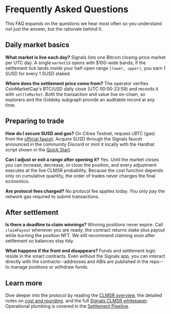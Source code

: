 # Frequently Asked Questions

This FAQ expands on the questions we hear most often so you understand not just the answer, but the rationale behind it.

## Daily market basics

**What market is live each day?** Signals lists one Bitcoin closing-price market per UTC day. A single `marketId` opens with $100-wide bands; if the settlement tick lands inside your half-open range `[lower, upper)`, you earn 1 SUSD for every 1 SUSD staked.

**Where does the settlement price come from?** The operator verifies CoinMarketCap's BTC/USD daily close (UTC 00:00-23:59) and records it with `settleMarket`. Both the transaction and value live on-chain, so explorers and the Goldsky subgraph provide an auditable record at any time.

## Preparing to trade

**How do I secure SUSD and gas?** On Citrea Testnet, request cBTC (gas) from the [official faucet](https://faucet.testnet.citrea.xyz/). Acquire SUSD through the Signals faucet announced in the community Discord or mint it locally with the Hardhat script shown in the [Quick Start](/docs/quickstart).

**Can I adjust or exit a range after opening it?** Yes. Until the market closes you can increase, decrease, or close the position, and every adjustment executes at the live CLMSR probability. Because the cost function depends only on cumulative quantity, the order of trades never changes the final economics.

**Are protocol fees charged?** No protocol fee applies today. You only pay the network gas required to submit transactions.

## After settlement

**Is there a deadline to claim winnings?** Winning positions never expire. Call `claimPayout` whenever you are ready; the contract returns stake plus payout while burning the position NFT. We still recommend claiming soon after settlement so balances stay tidy.

**What happens if the front end disappears?** Funds and settlement logic reside in the smart contracts. Even without the Signals app, you can interact directly with the contracts--addresses and ABIs are published in the repo--to manage positions or withdraw funds.

## Learn more

Dive deeper into the protocol by reading the [CLMSR overview](../mechanism/overview.md), the detailed notes on [cost and rounding](../mechanism/cost-rounding.md), and the full [Signals CLMSR whitepaper](/whitepaper.pdf). Operational plumbing is covered in the [Settlement Pipeline](/docs/market/settlement-pipeline).
